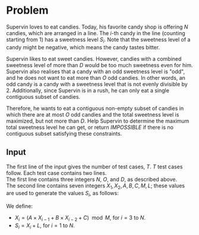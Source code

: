 # Problem

Supervin loves to eat candies. Today, his favorite candy shop is offering $N$ candies, which are arranged in a line. The $i$-th candy in the line (counting starting from $1$) has a sweetness level $S_i$. Note that the sweetness level of a candy might be negative, which means the candy tastes bitter.

Supervin likes to eat sweet candies. However, candies with a combined sweetness level of more than $D$ would be too much sweetness even for him. Supervin also realises that a candy with an odd sweetness level is "odd", and he does not want to eat more than $O$ odd candies. In other words, an odd candy is a candy with a sweetness level that is not evenly divisible by $2$. Additionally, since Supervin is in a rush, he can only eat a single contiguous subset of candies.

Therefore, he wants to eat a contiguous non-empty subset of candies in which there are at most $O$ odd candies and the total sweetness level is maximized, but not more than $D$. Help Supervin to determine the maximum total sweetness level he can get, or return $IMPOSSIBLE$ if there is no contiguous subset satisfying these constraints.

## Input

The first line of the input gives the number of test cases, $T$. $T$ test cases follow. Each test case contains two lines.  
The first line contains three integers $N$, $O$, and $D$, as described above.  
The second line contains seven integers $X_1, X_2, A, B, C, M, L$; these values are used to generate the values $S_i$, as follows:

We define:

- $X_i = (A × X_{i - 1} + B × X_{i - 2} + C) \mod M$, for $i = 3$ to $N$.
- $S_i = X_i + L$, for $i = 1$ to $N$.
